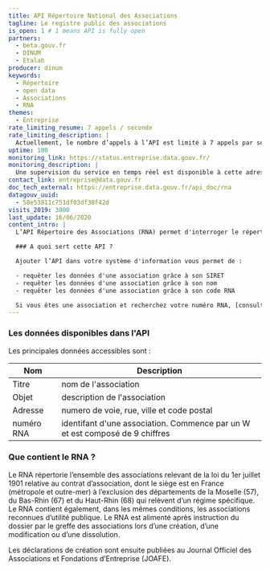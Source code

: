 ```yaml
---
title: API Répertoire National des Associations
tagline: Le registre public des associations
is_open: 1 # 1 means API is fully open
partners:
  - beta.gouv.fr
  - DINUM
  - Etalab
producer: dinum
keywords:
  - Répertoire
  - open data
  - Associations
  - RNA
themes:
  - Entreprise
rate_limiting_resume: 7 appels / seconde
rate_limiting_description: |
  Actuellement, le nombre d’appels à l’API est limité à 7 appels par seconde
uptime: 100
monitoring_link: https://status.entreprise.data.gouv.fr/
monitoring_description: |
  Une supervision du service en temps réel est disponible à cette adresse.
contact_link: entreprise@data.gouv.fr
doc_tech_external: https://entreprise.data.gouv.fr/api_doc/rna
datagouv_uuid:
  - 58e53811c751df03df38f42d
visits_2019: 3000
last_update: 16/06/2020
content_intro: |
  L’API Répertoire des Associations (RNA) permet d'interroger le répertoire des associations françaises.

  ### A quoi sert cette API ?

  Ajouter l’API dans votre système d'information vous permet de :

  - requêter les données d'une association grâce à son SIRET
  - requêter les données d'une association grâce à son nom
  - requêter les données d'une association grâce à son code RNA

  Si vous êtes une association et recherchez votre numéro RNA, [consultez la fiche explicative sur service-public.fr](https://www.service-public.fr/associations/vosdroits/F34726).
---
```


### Les données disponibles dans l'API

Les principales données accessibles sont :

| Nom        | Description                                                                  |
| ---------- | ---------------------------------------------------------------------------- |
| Titre      | nom de l'association                                                         |
| Objet      | description de l'association                                                 |
| Adresse    | numero de voie, rue, ville et code postal                                    |
| numéro RNA | identifant d'une association. Commence par un W et est composé de 9 chiffres |

### Que contient le RNA ?

Le RNA répertorie l’ensemble des associations relevant de la loi du 1er juillet 1901 relative au contrat d’association, dont le siège est en France (métropole et outre-mer) à l’exclusion des départements de la Moselle (57), du Bas-Rhin (67) et du Haut-Rhin (68) qui relèvent d’un régime spécifique.
Le RNA contient également, dans les mêmes conditions, les associations reconnues d’utilité publique.
Le RNA est alimenté après instruction du dossier par le greffe des associations lors d’une création, d’une modification ou d’une dissolution.

Les déclarations de création sont ensuite publiées au Journal Officiel des Associations et Fondations d’Entreprise (JOAFE).
